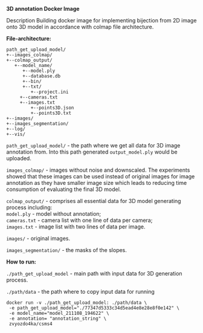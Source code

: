 **3D annotation Docker Image**


Description
Building docker image for implementing bijection from 2D image onto 3D model in accordance with colmap file architecture.

**File-architecture:**
```
path_get_upload_model/
+--images_colmap/
+--colmap_output/
   +--model_name/
      +--model.ply
      +--database.db
      +--bin/
      +--txt/
         +--project.ini
	 +--cameras.txt
	 +--images.txt
         +--points3D.json
         +--points3D.txt
+--images/
+--images_segmentation/
+--log/
+--vis/
```



`path_get_upload_model/` - the path where we get all data for 3D image annotation from. Into this path generated `output_model.ply` would be uploaded.

`images_colmap/` - images without noise and downscaled. The experiments showed that these images can be used instead of original images for image annotation as they have smaller image size which leads to reducing time consumption of evaluating the final 3D model.

`colmap_output/` - comprises all essential data for 3D model generating process including:   
`model.ply` - model without annotation;    
`cameras.txt` - camera list with one line of data per camera;   
`images.txt` - image list with two lines of data per image.   

`images/` - original images.
  
`images_segmentation/` - the masks of the slopes.   

**How to run:**

`./path_get_upload_model` - main path with input data for 3D generation process.

`./path/data` - the path where to copy input data for running

```
docker run -v ./path_get_upload_model: ./path/data \
 -e path_get_upload_model="./77347d5333c34d5ead4e8e28e8f0e142" \
 -e model_name="model_211108_194622" \
 -e annotation= "annotation_string" \
 zvyozdo4ka/csms4
```
